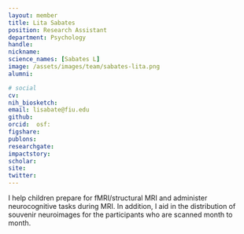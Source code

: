 ```yaml
---
layout: member
title: Lita Sabates
position: Research Assistant
department: Psychology
handle:
nickname: 
science_names: [Sabates L]
image: /assets/images/team/sabates-lita.png
alumni:

# social
cv:
nih_biosketch:
email: lisabate@fiu.edu
github: 
orcid:  osf:
figshare:
publons: 
researchgate:
impactstory:
scholar:
site:
twitter:
---
```


I help children prepare for fMRI/structural MRI and administer neurocognitive tasks during MRI. In addition, I aid in the distribution of souvenir neuroimages for the participants who are scanned month to month.
